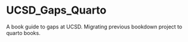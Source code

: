 # UCSD_Gaps_Quarto

A book guide to gaps at UCSD. Migrating previous bookdown project to quarto books.
